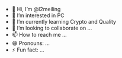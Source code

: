 - 👋 Hi, I’m @l2meiling
- 👀 I’m interested in PC
- 🌱 I’m currently learning Crypto and Quality
- 💞️ I’m looking to collaborate on ...
- 📫 How to reach me ...
- 😄 Pronouns: ...
- ⚡ Fun fact: ...

<!---
l2meiling/l2meiling is a ✨ special ✨ repository because its `README.md` (this file) appears on your GitHub profile.
You can click the Preview link to take a look at your changes.
--->
